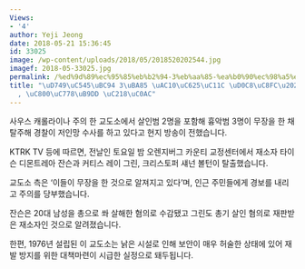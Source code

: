 ```yaml
---
Views:
- '4'
author: Yeji Jeong
date: 2018-05-21 15:36:45
id: 33025
image: /wp-content/uploads/2018/05/2018520202544.jpg
imagef: 2018-05-33025.jpg
permalink: /%ed%9d%89%ec%95%85%eb%b2%94-3%eb%aa%85-%ea%b0%90%ec%98%a5%ec%84%9c-%ed%83%88%ec%a3%bc%ea%b2%bd%ec%b0%b0-%ec%a0%80%ec%9d%b8%eb%a7%9d-%ec%88%98%ec%82%ac/
title: "\uD749\uC545\uBC94 3\uBA85 \uAC10\uC625\uC11C \uD0C8\uC8FC\u2026\uACBD\uCC30\
  , \uC800\uC778\uB9DD \uC218\uC0AC"
---
```


사우스 캐롤라이나 주의 한 교도소에서 살인범 2명을 포함해 흉악범 3명이 무장을 한 채 탈주해 경찰이 저인망 수사를 하고 있다고 현지 방송이 전했습니다.

KTRK TV 등에 따르면, 전날인 토요일 밤 오렌지버그 카운티 교정센터에서 재소자 타이슨 디몬트레아 잔슨과 커티스 레이 그린, 크리스토퍼 섀넌 볼턴이 탈출했습니다.

교도소 측은 ‘이들이 무장을 한 것으로 알져지고 있다’며, 인근 주민들에게 경보를 내리고 주의를 당부했습니다.

잔슨은 20대 남성을 총으로 쏴 살해한 혐의로 수감됐고 그린도 총기 살인 혐의로 재판받은 재소자인 것으로 알려졌습니다.

한편, 1976년 설립된 이 교도소는 낡은 시설로 인해 보안이 매우 허술한 상태에 있어 재발 방지를 위한 대책마련이 시급한 실정으로 돼두됩니다.
